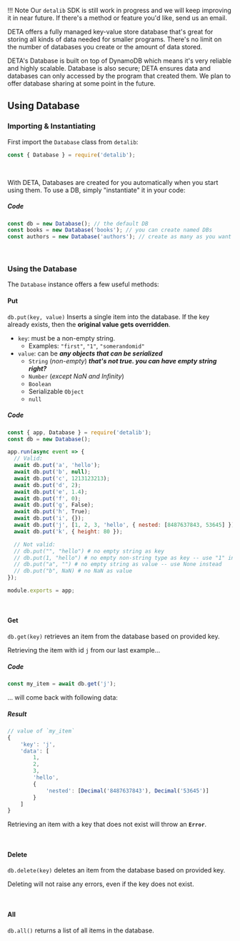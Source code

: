 !!! Note
    Our `detalib` SDK is still work in progress and we will keep improving it in near future.
    If there's a method or feature you'd like, send us an email.

DETA offers a fully managed key-value store database that's great for storing all kinds of data needed for smaller programs.
There's no limit on the number of databases you create or the amount of data stored.

DETA's Database is built on top of DynamoDB which means it's very reliable and highly scalable. Database is also secure; DETA ensures data and databases can only accessed by the program that created them. We plan to offer database sharing at some point in the future.

## Using Database

### Importing & Instantiating

First import the `Database` class from `detalib`:

```javascript
const { Database } = require('detalib');
```

<br />

With DETA, Databases are created for you automatically when you start using them.
To use a DB, simply "instantiate" it in your code:

##### Code

```javascript
const db = new Database(); // the default DB
const books = new Database('books'); // you can create named DBs
const authors = new Database('authors'); // create as many as you want
```

<br />

### Using the Database

The `Database` instance offers a few useful methods:

#### Put

`db.put(key, value)` Inserts a single item into the database. If the key already exists, then the **original value gets overridden**.

- `key`: must be a non-empty string.
  - Examples: `"first"`, `"1"`, `"somerandomid"`
- `value`: can be _**any objects that can be serialized**_
  - `String` (_non-empty_) _**that's not true. you can have empty string right?**_
  - `Number` (_except NaN and Infinity_)
  - `Boolean`
  - Serializable `Object`
  - `null`

##### Code

```javascript
const { app, Database } = require('detalib');
const db = new Database();

app.run(async event => {
  // Valid:
  await db.put('a', 'hello');
  await db.put('b', null);
  await db.put('c', 1213123213);
  await db.put('d', 2);
  await db.put('e', 1.4);
  await db.put('f', 0);
  await db.put('g', False);
  await db.put('h', True);
  await db.put('i', {});
  await db.put('j', [1, 2, 3, 'hello', { nested: [8487637843, 53645] }]);
  await db.put('k', { height: 80 });

  // Not valid:
  // db.put("", "hello") # no empty string as key
  // db.put(1, "hello") # no empty non-string type as key -- use "1" instead
  // db.put("a", "") # no empty string as value -- use None instead
  // db.put("b", NaN) # no NaN as value
});

module.exports = app;
```

<br />

#### Get

`db.get(key)` retrieves an item from the database based on provided key.

Retrieving the item with id `j` from our last example...

##### Code

```javascript
const my_item = await db.get('j');
```

... will come back with following data:

##### Result

```javascript
// value of `my_item`
{
    'key': 'j',
    'data': [
        1,
        2,
        3,
        'hello',
        {
            'nested': [Decimal('8487637843'), Decimal('53645')]
        }
    ]
}
```

Retrieving an item with a key that does not exist will throw an **`Error`**.

<br />

#### Delete

`db.delete(key)` deletes an item from the database based on provided key.

Deleting will not raise any errors, even if the key does not exist.

<br />

#### All

`db.all()` returns a list of all items in the database.
